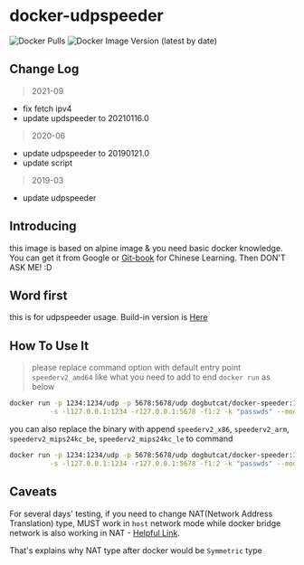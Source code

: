 # docker-udpspeeder

![Docker Pulls](https://img.shields.io/docker/pulls/dogbutcat/docker-speeder) ![Docker Image Version (latest by date)](https://img.shields.io/docker/v/dogbutcat/docker-speeder)

## Change Log

> 2021-09

- fix fetch ipv4
- update updspeeder to 20210116.0

> 2020-06

- update udpspeeder to 20190121.0
- update script

> 2019-03

- update udpspeeder

## Introducing

this image is based on alpine image & you need basic docker knowledge. You can get it from Google or [Git-book](https://yeasy.gitbooks.io/docker_practice/) for Chinese Learning. Then DON'T ASK ME! :D

## Word first

this is for udpspeeder usage. Build-in version is [Here](https://github.com/wangyu-/UDPspeeder/releases/20180806.0)

## How To Use It

> please replace command option with default entry point `speederv2_amd64` like what you need to add to end `docker run` as below

```sh
docker run -p 1234:1234/udp -p 5678:5678/udp dogbutcat/docker-speeder:1.0.0 \
          -s -l127.0.0.1:1234 -r127.0.0.1:5678 -f1:2 -k "passwds" --mode 0
```

you can also replace the binary with append `speederv2_x86`, `speederv2_arm`, `speederv2_mips24kc_be`, `speederv2_mips24kc_le` to command

```sh
docker run -p 1234:1234/udp -p 5678:5678/udp dogbutcat/docker-speeder:1.0.0 speederv2_x86 \
          -s -l127.0.0.1:1234 -r127.0.0.1:5678 -f1:2 -k "passwds" --mode 0
```

## Caveats

For several days' testing, if you need to change NAT(Network Address Translation) type, MUST work in `host` network mode while docker bridge network is also working in NAT - [Helpful Link](http://blog.daocloud.io/docker-bridge/).

That's explains why NAT type after docker would be `Symmetric` type

